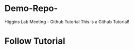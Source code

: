 # Demo-Repo-
Higgins Lab Meeting - Github Tutorial 
This is a Github Tutorial!

# Follow Tutorial 

